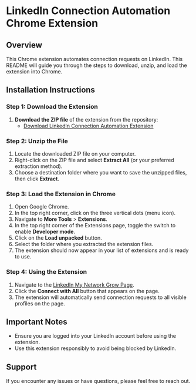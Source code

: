 # LinkedIn Connection Automation Chrome Extension

## Overview
This Chrome extension automates connection requests on LinkedIn. This README will guide you through the steps to download, unzip, and load the extension into Chrome.

## Installation Instructions

### Step 1: Download the Extension
1. **Download the ZIP file** of the extension from the repository:
   - [Download LinkedIn Connection Automation Extension](link-to-your-zip-file)

### Step 2: Unzip the File
1. Locate the downloaded ZIP file on your computer.
2. Right-click on the ZIP file and select **Extract All** (or your preferred extraction method).
3. Choose a destination folder where you want to save the unzipped files, then click **Extract**.

### Step 3: Load the Extension in Chrome
1. Open Google Chrome.
2. In the top right corner, click on the three vertical dots (menu icon).
3. Navigate to **More Tools** > **Extensions**.
4. In the top right corner of the Extensions page, toggle the switch to enable **Developer mode**.
5. Click on the **Load unpacked** button.
6. Select the folder where you extracted the extension files.
7. The extension should now appear in your list of extensions and is ready to use.

### Step 4: Using the Extension
1. Navigate to the [LinkedIn My Network Grow Page](https://www.linkedin.com/mynetwork/grow/).
2. Click the **Connect with All** button that appears on the page.
3. The extension will automatically send connection requests to all visible profiles on the page.

## Important Notes
- Ensure you are logged into your LinkedIn account before using the extension.
- Use this extension responsibly to avoid being blocked by LinkedIn.

## Support
If you encounter any issues or have questions, please feel free to reach out.
